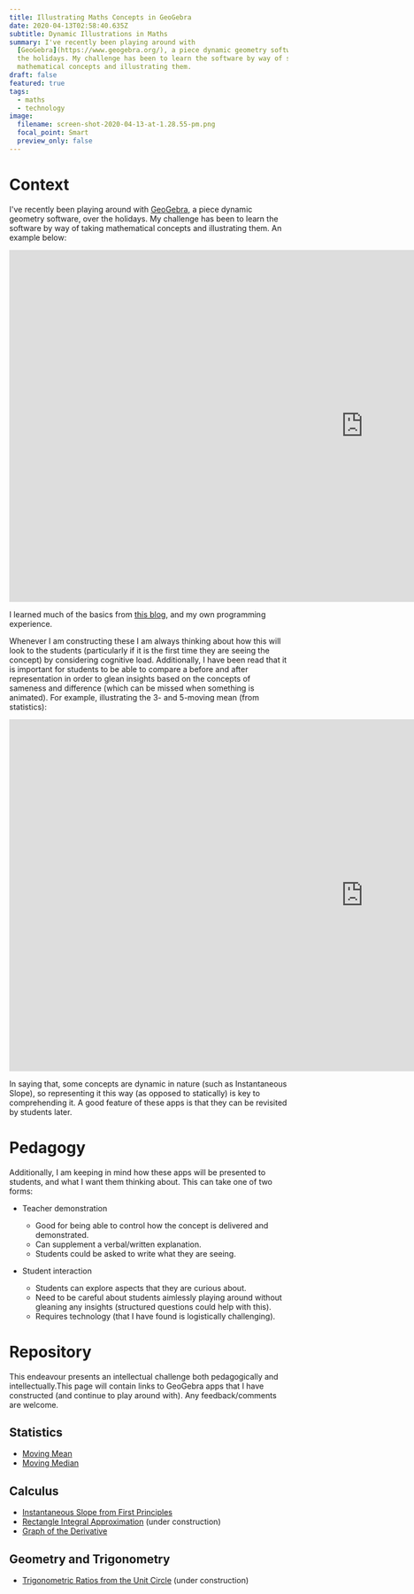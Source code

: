 ```yaml
---
title: Illustrating Maths Concepts in GeoGebra
date: 2020-04-13T02:58:40.635Z
subtitle: Dynamic Illustrations in Maths
summary: I've recently been playing around with
  [GeoGebra](https://www.geogebra.org/), a piece dynamic geometry software, over
  the holidays. My challenge has been to learn the software by way of selecting
  mathematical concepts and illustrating them.
draft: false
featured: true
tags:
  - maths
  - technology
image:
  filename: screen-shot-2020-04-13-at-1.28.55-pm.png
  focal_point: Smart
  preview_only: false
---
```

# Context

I've recently been playing around with [GeoGebra](https://www.geogebra.org/), a piece dynamic geometry software, over the holidays. My challenge has been to learn the software by way of taking mathematical concepts and illustrating them. An example below:

<iframe scrolling="no" title="Instantaneous Slope First Principles" src="https://www.geogebra.org/material/iframe/id/dvxbcmud/width/1280/height/636/border/888888/sfsb/true/smb/false/stb/false/stbh/false/ai/false/asb/false/sri/false/rc/false/ld/false/sdz/false/ctl/false" width="1280px" height="636px" style="border:0px;"> </iframe>

I learned much of the basics from [this blog](http://mathandmultimedia.com/geogebra-tutorials/), and my own programming experience.

Whenever I am constructing these I am always thinking about how this will look to the students (particularly if it is the first time they are seeing the concept) by considering cognitive load. Additionally, I have been read that it is important for students to be able to compare a before and after representation in order to glean insights based on the concepts of sameness and difference (which can be missed when something is animated). For example, illustrating the 3- and 5-moving mean (from statistics):

<iframe scrolling="no" title="Moving Mean" src="https://www.geogebra.org/material/iframe/id/whxwwvzf/width/1280/height/636/border/888888/sfsb/true/smb/false/stb/false/stbh/false/ai/false/asb/false/sri/false/rc/false/ld/false/sdz/false/ctl/false" width="1280px" height="636px" style="border:0px;"> </iframe>

In saying that, some concepts are dynamic in nature (such as Instantaneous Slope), so representing it this way (as opposed to statically) is key to comprehending it. A good feature of these apps is that they can be revisited by students later.

# Pedagogy

Additionally, I am keeping in mind how these apps will be presented to students, and what I want them thinking about. This can take one of two forms:

* Teacher demonstration

  * Good for being able to control how the concept is delivered and demonstrated.
  * Can supplement a verbal/written explanation.
  * Students could be asked to write what they are seeing.
* Student interaction

  * Students can explore aspects that they are curious about.
  * Need to be careful about students aimlessly playing around without gleaning any insights (structured questions could help with this).
  * Requires technology (that I have found is logistically challenging).

# Repository

This endeavour presents an intellectual challenge both pedagogically and intellectually.This page will contain links to GeoGebra apps that I have constructed (and continue to play around with). Any feedback/comments are welcome.

## Statistics

* [Moving Mean](https://www.geogebra.org/m/whxwwvzf)
* [Moving Median](https://www.geogebra.org/m/p9zqn7nc)

## Calculus

* [Instantaneous Slope from First Principles](https://www.geogebra.org/m/dvxbcmud)
* [Rectangle Integral Approximation](https://www.geogebra.org/m/rgtjuqn7) (under construction)
* [Graph of the Derivative](https://www.geogebra.org/m/zv6fkbgb)

## Geometry and Trigonometry

* [Trigonometric Ratios from the Unit Circle](https://www.geogebra.org/m/wb3vmqvg) (under construction)